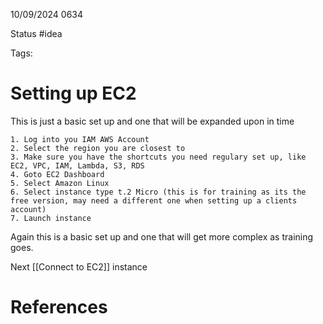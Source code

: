 10/09/2024 0634

Status #idea

Tags:

# Setting up EC2

This is just a basic set up and one that will be expanded upon in time

	1. Log into you IAM AWS Account
	2. Select the region you are closest to
	3. Make sure you have the shortcuts you need regulary set up, like EC2, VPC, IAM, Lambda, S3, RDS
	4. Goto EC2 Dashboard
	5. Select Amazon Linux
	6. Select instance type t.2 Micro (this is for training as its the free version, may need a different one when setting up a clients account)
	7. Launch instance

Again this is a basic set up and one that will get more complex as training goes.

Next [[Connect to EC2]] instance
# References
